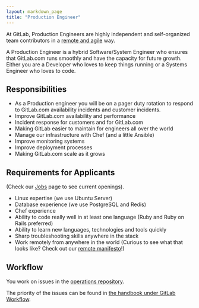 ```yaml
---
layout: markdown_page
title: "Production Engineer"
---
```


At GitLab, Production Engineers are highly independent and self-organized team
contributors in a [remote and agile](https://about.gitlab.com/2015/09/14/remote-agile-at-gitlab/) way.

A Production Engineer is a hybrid Software/System Engineer who ensures that GitLab.com
runs smoothly and have the capacity for future growth. Either you are a Developer who
loves to keep things running or a Systems Engineer who loves to code.

## Responsibilities
* As a Production engineer you will be on a pager duty rotation to respond
to GitLab.com availability incidents and customer incidents.
* Improve GitLab.com availability and performance
* Incident response for customers and for GitLab.com
* Making GitLab easier to maintain for engineers all over the world
* Manage our infrastructure with Chef (and a little Ansible)
* Improve monitoring systems
* Improve deployment processes
* Making GitLab.com scale as it grows

## Requirements for Applicants
(Check our [Jobs](https://about.gitlab.com/jobs/) page to see current openings).

* Linux expertise (we use Ubuntu Server)
* Database experience (we use PostgreSQL and Redis)
* Chef experience
* Ability to code really well in at least one language (Ruby and Ruby on Rails preferred)
* Ability to learn new languages, technologies and tools quickly
* Sharp troubleshooting skills anywhere in the stack
* Work remotely from anywhere in the world (Curious to see what that looks like? Check out our [remote manifesto](https://about.gitlab.com/2015/04/08/the-remote-manifesto/)!)

## Workflow

You work on issues in the [operations repository](https://gitlab.com/gitlab-com/operations/issues).

The priority of the issues can be found in [the handbook under GitLab Workflow](https://about.gitlab.com/handbook/#prioritize).
